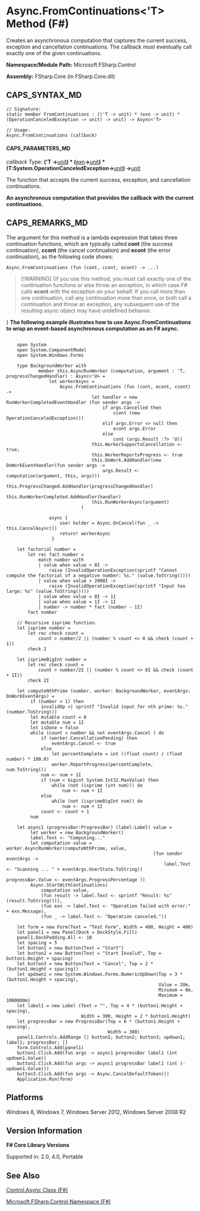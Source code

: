 # Async.FromContinuations<'T> Method (F#)

Creates an asynchronous computation that captures the current success, exception and cancellation continuations. The callback must eventually call exactly one of the given continuations.

**Namespace/Module Path:** Microsoft.FSharp.Control

**Assembly:** FSharp.Core (in FSharp.Core.dll)


## CAPS_SYNTAX_MD

```
// Signature:
static member FromContinuations : (('T -> unit) * (exn -> unit) * (OperationCanceledException -> unit) -> unit) -> Async<'T>

// Usage:
Async.FromContinuations (callback)
```

#### CAPS_PARAMETERS_MD
*callback*
Type: **('T -&gt;**[unit](http://msdn.microsoft.com/en-us/library/00b837c2-6c8a-483a-87d3-0479c64037a7)**) &#42; (**[exn](http://msdn.microsoft.com/en-us/library/e1569b69-3b30-440b-8c6f-966d1c6a06ab)**-&gt;**[unit](http://msdn.microsoft.com/en-us/library/00b837c2-6c8a-483a-87d3-0479c64037a7)**) &#42; (****T:System.OperationCanceledException****-&gt;**[unit](http://msdn.microsoft.com/en-us/library/00b837c2-6c8a-483a-87d3-0479c64037a7)**) -&gt;**[unit](http://msdn.microsoft.com/en-us/library/00b837c2-6c8a-483a-87d3-0479c64037a7)


The function that accepts the current success, exception, and cancellation continuations.



**An asynchronous computation that provides the callback with the current continuations.**
## CAPS_REMARKS_MD
The argument for this method is a lambda expression that takes three continuation functions, which are typically called **cont** (the success continuation), **ccont** (the cancel continuation) and **econt** (the error continuation), as the following code shows:


```
Async.FromContinuations (fun (cont, ccont, econt) -> ...)
```

>[!WARNING] {If you use this method, you must call exactly one of the continuation functions or else throw an exception, in which case F# calls **econt** with the exception on your behalf. If you call more than one continuation, call any continuation more than once, or both call a continuation and throw an exception, any subsequent use of the resulting async object may have undefined behavior.

}
**The following example illustrates how to use Async.FromContinuations to wrap an event-based asynchronous computation as an F# async.**
```

    open System
    open System.ComponentModel
    open System.Windows.Forms

    type BackgroundWorker with
            member this.AsyncRunWorker (computation, argument : 'T, progressChangedHandler) : Async<'U> =
                let workerAsync =
                    Async.FromContinuations (fun (cont, econt, ccont) ->
                                let handler = new RunWorkerCompletedEventHandler (fun sender args ->          
                                    if args.Cancelled then
                                        ccont (new OperationCanceledException()) 
                                    elif args.Error <> null then
                                        econt args.Error
                                    else
                                        cont (args.Result :?> 'U))
                                this.WorkerSupportsCancellation <- true;
                                this.WorkerReportsProgress <- true
                                this.DoWork.AddHandler(new DoWorkEventHandler(fun sender args ->
                                    args.Result <- computation(argument, this, args)))
                                this.ProgressChanged.AddHandler(progressChangedHandler)
                                this.RunWorkerCompleted.AddHandler(handler)
                                this.RunWorkerAsync(argument)
                            )

                async { 
                    use! holder = Async.OnCancel(fun _ -> this.CancelAsync())
                    return! workerAsync
                 }

    let factorial number =
        let rec fact number =
            match number with
            | value when value < 0I ->
                raise (InvalidOperationException(sprintf "Cannot compute the factorial of a negative number: %s." (value.ToString())))
            | value when value > 2000I ->
                raise (InvalidOperationException(sprintf "Input too large: %s" (value.ToString())))
            | value when value = 0I -> 1I
            | value when value = 1I -> 1I
            | number -> number * fact (number - 1I)
        fact number

    // Recursive isprime function.
    let isprime number =
        let rec check count =
            count > number/2 || (number % count <> 0 && check (count + 1))
        check 2

    let isprimeBigInt number =
        let rec check count =
            count > number/2I || (number % count <> 0I && check (count + 1I))
        check 2I

    let computeNthPrime (number, worker: BackgroundWorker, eventArgs: DoWorkEventArgs) =
         if (number < 1) then
             invalidOp <| sprintf "Invalid input for nth prime: %s." (number.ToString())
         let mutable count = 0
         let mutable num = 1I
         let isDone = false
         while (count < number && not eventArgs.Cancel ) do
             if (worker.CancellationPending) then
                 eventArgs.Cancel <- true
             else
                 let percentComplete = int ((float count) / (float number) * 100.0)
                 worker.ReportProgress(percentComplete, num.ToString())
             num <- num + 1I
             if (num < bigint System.Int32.MaxValue) then
                 while (not (isprime (int num))) do
                     num <- num + 1I
             else
                 while (not (isprimeBigInt num)) do
                     num <- num + 1I
             count <- count + 1
         num
             
    let async1 (progressBar:ProgressBar) (label:Label) value =
         let worker = new BackgroundWorker()
         label.Text <- "Computing..."
         let computation value = worker.AsyncRunWorker(computeNthPrime, value,
                                                       (fun sender eventArgs ->
                                                           label.Text <- "Scanning ... " + eventArgs.UserState.ToString()
                                                           progressBar.Value <- eventArgs.ProgressPercentage ))
         Async.StartWithContinuations(
             computation value,
             (fun result -> label.Text <- sprintf "Result: %s" (result.ToString())),
             (fun exn -> label.Text <- "Operation failed with error:" + exn.Message),
             (fun _ -> label.Text <- "Operation canceled."))

    let form = new Form(Text = "Test Form", Width = 400, Height = 400)
    let panel1 = new Panel(Dock = DockStyle.Fill)
    panel1.DockPadding.All <- 10
    let spacing = 5
    let button1 = new Button(Text = "Start")
    let button2 = new Button(Text = "Start Invalid", Top = button1.Height + spacing)
    let button3 = new Button(Text = "Cancel", Top = 2 * (button1.Height + spacing))
    let updown1 = new System.Windows.Forms.NumericUpDown(Top = 3 * (button1.Height + spacing), 
                                                         Value = 20m,
                                                         Minimum = 0m,
                                                         Maximum = 1000000m)
    let label1 = new Label (Text = "", Top = 4 * (button1.Height + spacing),
                            Width = 300, Height = 2 * button1.Height)
    let progressBar = new ProgressBar(Top = 6 * (button1.Height + spacing),
                                      Width = 300)
    panel1.Controls.AddRange [| button1; button2; button3; updown1; label1; progressBar; |]
    form.Controls.Add(panel1)
    button1.Click.Add(fun args -> async1 progressBar label1 (int updown1.Value))
    button2.Click.Add(fun args -> async1 progressBar label1 (int (-updown1.Value)))
    button3.Click.Add(fun args -> Async.CancelDefaultToken())
    Application.Run(form)
```

## Platforms
Windows 8, Windows 7, Windows Server 2012, Windows Server 2008 R2


## Version Information
**F# Core Library Versions**

Supported in: 2.0, 4.0, Portable




## See Also
[Control.Async Class &#40;F&#35;&#41;](Control.Async+Class+%28F%23%29.md)

[Microsoft.FSharp.Control Namespace &#40;F&#35;&#41;](Microsoft.FSharp.Control+Namespace+%28F%23%29.md)

